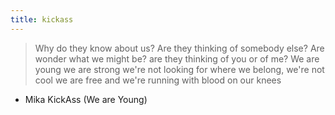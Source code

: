 ```yaml
---
title: kickass
---
```


> Why do they know about us? Are they thinking of somebody else? Are wonder what we might be? are they thinking of you or of me? We are young we are strong we're not looking for where we belong, we're not cool we are free and we're running with blood on our knees
- Mika KickAss (We are Young) 
